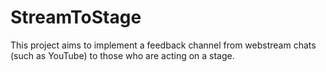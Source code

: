 # StreamToStage
This project aims to implement a feedback channel from webstream chats (such as YouTube) to those who are acting on a stage.
